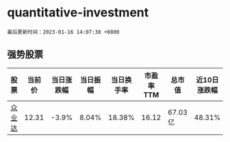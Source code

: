 # quantitative-investment

`最后更新时间：2023-01-16 14:07:38 +0800`

## 强势股票

|股票|当前价|当日涨跌幅|当日振幅|当日换手率|市盈率TTM|总市值|近10日涨跌幅|
|----|----|----|----|----|----|----|----|
|[众业达](https://xueqiu.com/S/SZ002441)|12.31|-3.9%|8.04%|18.38%|16.12|67.03亿|48.31%|
